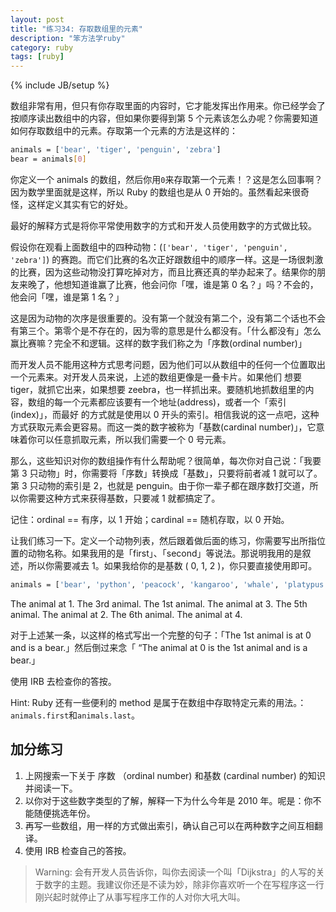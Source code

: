 ```yaml
---
layout: post
title: "练习34: 存取数组里的元素" 
description: "笨方法学ruby"
category: ruby
tags: [ruby]
---
```

{% include JB/setup %}

数组非常有用，但只有你存取里面的内容时，它才能发挥出作用来。你已经学会了按顺序读出数组中的内容，但如果你要得到第 5 个元素该怎么办呢？你需要知道如何存取数组中的元素。存取第一个元素的方法是这样的：

```sh
animals = ['bear', 'tiger', 'penguin', 'zebra']
bear = animals[0]
```

你定义一个 animals 的数组，然后你用` 0 `来存取第一个元素！？这是怎么回事啊？因为数学里面就是这样，所以 Ruby 的数组也是从 0 开始的。虽然看起来很奇怪，这样定义其实有它的好处。

最好的解释方式是将你平常使用数字的方式和开发人员使用数字的方式做比较。

假设你在观看上面数组中的四种动物：(` ['bear', 'tiger', 'penguin', 'zebra'] `) 的赛跑。而它们比赛的名次正好跟数组中的顺序一样。这是一场很刺激的比赛，因为这些动物没打算吃掉对方，而且比赛还真的举办起来了。结果你的朋友来晚了，他想知道谁赢了比赛，他会问你「嘿，谁是第 0 名？」吗？不会的，他会问「嘿，谁是第 1 名？」

这是因为动物的次序是很重要的。没有第一个就没有第二个，没有第二个话也不会有第三个。第零个是不存在的，因为零的意思是什么都没有。「什么都没有」怎么赢比赛嘛？完全不和逻辑。这样的数字我们称之为「序数(ordinal number)」

而开发人员不能用这种方式思考问题，因为他们可以从数组中的任何一个位置取出一个元素来。对开发人员来说，上述的数组更像是一叠卡片。如果他们 想要 tiger，就抓它出来，如果想要 zeebra，也一样抓出来。要随机地抓数组里的内容，数组的每一个元素都应该要有一个地址(address)，或者一个「索引(index)」，而最好 的方式就是使用以 0 开头的索引。相信我说的这一点吧，这种方式获取元素会更容易。而这一类的数字被称为「基数(cardinal number)」，它意味着你可以任意抓取元素，所以我们需要一个 0 号元素。

那么，这些知识对你的数组操作有什么帮助呢？很简单，每次你对自己说：「我要第 3 只动物」时，你需要将「序数」转换成「基数」，只要将前者减 1 就可以了。第 3 只动物的索引是 2，也就是 penguin。由于你一辈子都在跟序数打交道，所以你需要这种方式来获得基数，只要减 1 就都搞定了。

记住：ordinal == 有序，以 1 开始；cardinal == 随机存取，以 0 开始。

让我们练习一下。定义一个动物列表，然后跟着做后面的练习，你需要写出所指位置的动物名称。如果我用的是「first」、「second」等说法。那说明我用的是叙述，所以你需要减去 1。如果我给你的是基数 ( 0, 1, 2 )，你只要直接使用即可。

```sh
animals = ['bear', 'python', 'peacock', 'kangaroo', 'whale', 'platypus']
```

The animal at 1. The 3rd animal. The 1st animal. The animal at 3. The 5th animal. The animal at 2. The 6th animal. The animal at 4.

对于上述某一条，以这样的格式写出一个完整的句子：「The 1st animal is at 0 and is a bear.」然后倒过来念「 “The animal at 0 is the 1st animal and is a bear.」

使用 IRB 去检查你的答按。

Hint: Ruby 还有一些便利的 method 是属于在数组中存取特定元素的用法。：` animals.first `和` animals.last `。

加分练习
--------

1. 上网搜索一下关于 序数 （ordinal number) 和基数 (cardinal number) 的知识并阅读一下。 
2. 以你对于这些数字类型的了解，解释一下为什么今年是 2010 年。呢是：你不能随便挑选年份。 
3. 再写一些数组，用一样的方式做出索引，确认自己可以在两种数字之间互相翻译。 
4. 使用 IRB 检查自己的答按。 

> Warning: 会有开发人员告诉你，叫你去阅读一个叫「Dijkstra」的人写的关于数字的主题。我建议你还是不读为妙，除非你喜欢听一个在写程序这一行刚兴起时就停止了从事写程序工作的人对你大吼大叫。

